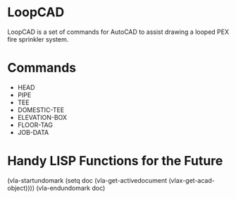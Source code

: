 # LoopCAD 
LoopCAD is a set of commands for AutoCAD to assist drawing a looped PEX fire 
sprinkler system.

# Commands
- HEAD
- PIPE
- TEE
- DOMESTIC-TEE
- ELEVATION-BOX
- FLOOR-TAG
- JOB-DATA

# Handy LISP Functions for the Future
 (vla-startundomark (setq doc (vla-get-activedocument (vlax-get-acad-object))))
 (vla-endundomark doc)